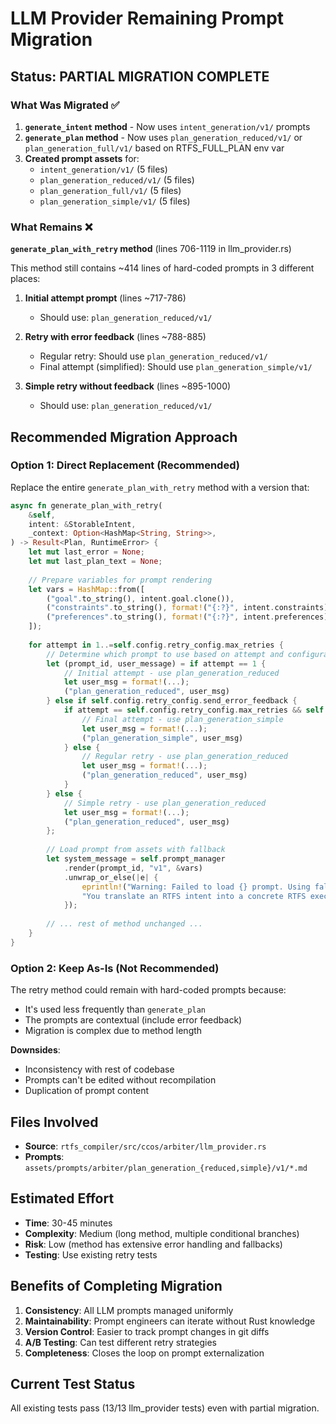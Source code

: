 # LLM Provider Remaining Prompt Migration

## Status: PARTIAL MIGRATION COMPLETE

### What Was Migrated ✅

1. **`generate_intent` method** - Now uses `intent_generation/v1/` prompts
2. **`generate_plan` method** - Now uses `plan_generation_reduced/v1/` or `plan_generation_full/v1/` based on RTFS_FULL_PLAN env var
3. **Created prompt assets** for:
   - `intent_generation/v1/` (5 files)
   - `plan_generation_reduced/v1/` (5 files)
   - `plan_generation_full/v1/` (5 files)
   - `plan_generation_simple/v1/` (5 files)

### What Remains ❌

**`generate_plan_with_retry` method** (lines 706-1119 in llm_provider.rs)

This method still contains ~414 lines of hard-coded prompts in 3 different places:

1. **Initial attempt prompt** (lines ~717-786)
   - Should use: `plan_generation_reduced/v1/`
   
2. **Retry with error feedback** (lines ~788-885)
   - Regular retry: Should use `plan_generation_reduced/v1/`
   - Final attempt (simplified): Should use `plan_generation_simple/v1/`
   
3. **Simple retry without feedback** (lines ~895-1000)
   - Should use: `plan_generation_reduced/v1/`

## Recommended Migration Approach

### Option 1: Direct Replacement (Recommended)

Replace the entire `generate_plan_with_retry` method with a version that:

```rust
async fn generate_plan_with_retry(
    &self,
    intent: &StorableIntent,
    _context: Option<HashMap<String, String>>,
) -> Result<Plan, RuntimeError> {
    let mut last_error = None;
    let mut last_plan_text = None;
    
    // Prepare variables for prompt rendering
    let vars = HashMap::from([
        ("goal".to_string(), intent.goal.clone()),
        ("constraints".to_string(), format!("{:?}", intent.constraints)),
        ("preferences".to_string(), format!("{:?}", intent.preferences)),
    ]);
    
    for attempt in 1..=self.config.retry_config.max_retries {
        // Determine which prompt to use based on attempt and configuration
        let (prompt_id, user_message) = if attempt == 1 {
            // Initial attempt - use plan_generation_reduced
            let user_msg = format!(...);
            ("plan_generation_reduced", user_msg)
        } else if self.config.retry_config.send_error_feedback {
            if attempt == self.config.retry_config.max_retries && self.config.retry_config.simplify_on_final_attempt {
                // Final attempt - use plan_generation_simple
                let user_msg = format!(...);
                ("plan_generation_simple", user_msg)
            } else {
                // Regular retry - use plan_generation_reduced
                let user_msg = format!(...);
                ("plan_generation_reduced", user_msg)
            }
        } else {
            // Simple retry - use plan_generation_reduced
            let user_msg = format!(...);
            ("plan_generation_reduced", user_msg)
        };
        
        // Load prompt from assets with fallback
        let system_message = self.prompt_manager
            .render(prompt_id, "v1", &vars)
            .unwrap_or_else(|e| {
                eprintln!("Warning: Failed to load {} prompt. Using fallback.", prompt_id);
                "You translate an RTFS intent into a concrete RTFS execution body. Output ONLY a (do ...) s-expression.".to_string()
            });
        
        // ... rest of method unchanged ...
    }
}
```

### Option 2: Keep As-Is (Not Recommended)

The retry method could remain with hard-coded prompts because:
- It's used less frequently than `generate_plan`
- The prompts are contextual (include error feedback)
- Migration is complex due to method length

**Downsides**:
- Inconsistency with rest of codebase
- Prompts can't be edited without recompilation
- Duplication of prompt content

## Files Involved

- **Source**: `rtfs_compiler/src/ccos/arbiter/llm_provider.rs`
- **Prompts**: `assets/prompts/arbiter/plan_generation_{reduced,simple}/v1/*.md`

## Estimated Effort

- **Time**: 30-45 minutes
- **Complexity**: Medium (long method, multiple conditional branches)
- **Risk**: Low (method has extensive error handling and fallbacks)
- **Testing**: Use existing retry tests

## Benefits of Completing Migration

1. **Consistency**: All LLM prompts managed uniformly
2. **Maintainability**: Prompt engineers can iterate without Rust knowledge
3. **Version Control**: Easier to track prompt changes in git diffs
4. **A/B Testing**: Can test different retry strategies
5. **Completeness**: Closes the loop on prompt externalization

## Current Test Status

All existing tests pass (13/13 llm_provider tests) even with partial migration.

